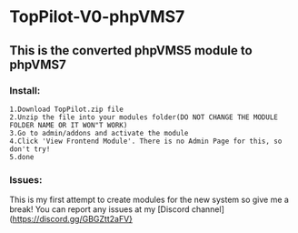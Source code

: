 # TopPilot-V0-phpVMS7
## This is the converted phpVMS5 module to phpVMS7

### Install:
```
1.Download TopPilot.zip file
2.Unzip the file into your modules folder(DO NOT CHANGE THE MODULE FOLDER NAME OR IT WON"T WORK)
3.Go to admin/addons and activate the module
4.Click 'View Frontend Module'. There is no Admin Page for this, so don't try!
5.done
```

### Issues:
This is my first attempt to create modules for the new system so give me a break!
You can report any issues at my [Discord channel](https://discord.gg/GBGZtt2aFV}
